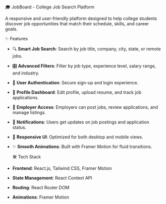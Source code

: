 🎓 JobBoard - College Job Search Platform

A responsive and user-friendly platform designed to help college students discover job opportunities that match their schedule, skills, and career goals.



  ✨ Features

- 🔍 **Smart Job Search**: Search by job title, company, city, state, or remote jobs.
- 🎛️ **Advanced Filters**: Filter by job type, experience level, salary range, and industry.
- 👤 **User Authentication**: Secure sign-up and login experience.
- 💼 **Profile Dashboard**: Edit profile, upload resume, and track job applications.
- 🏢 **Employer Access**: Employers can post jobs, review applications, and manage listings.
- 🔔 **Notifications**: Users get updates on job postings and application status.
- 📱 **Responsive UI**: Optimized for both desktop and mobile views.
- ✨ **Smooth Animations**: Built with Framer Motion for fluid transitions.



  🛠️ Tech Stack

- **Frontend**: React.js, Tailwind CSS, Framer Motion
- **State Management**: React Context API
- **Routing**: React Router DOM
- **Animations**: Framer Motion
 
